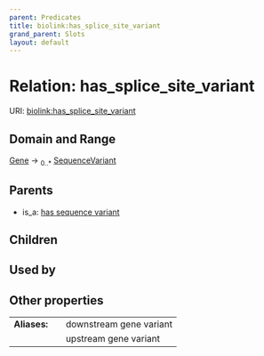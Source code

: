 ```yaml
---
parent: Predicates
title: biolink:has_splice_site_variant
grand_parent: Slots
layout: default
---
```


# Relation: has_splice_site_variant




URI: [biolink:has_splice_site_variant](https://w3id.org/biolink/vocab/has_splice_site_variant)

## Domain and Range

[Gene](Gene.md) ->  <sub>0..\*</sub> [SequenceVariant](SequenceVariant.md)

## Parents

 *  is_a: [has sequence variant](has_sequence_variant.md)

## Children


## Used by


## Other properties

|  |  |  |
| --- | --- | --- |
| **Aliases:** | | downstream gene variant |
|  | | upstream gene variant |

